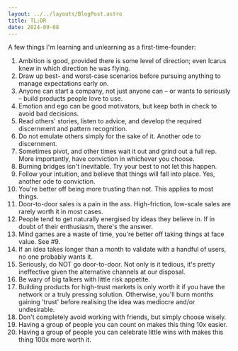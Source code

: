 ```yaml
---
layout: ../../layouts/BlogPost.astro
title: TL;DR
date: 2024-09-08
---
```


A few things I'm learning and unlearning as a first-time-founder:

1. Ambition is good, provided there is some level of direction; even Icarus knew in which direction he was flying.
2. Draw up best- and worst-case scenarios before pursuing anything to manage expectations early on.
3. Anyone can start a company, not just anyone can – or wants to seriously – build products people love to use.
4. Emotion and ego can be good motivators, but keep both in check to avoid bad decisions.
5. Read others' stories, listen to advice, and develop the required discernment and pattern recognition.
6. Do not emulate others simply for the sake of it. Another ode to discernment.
7. Sometimes pivot, and other times wait it out and grind out a full rep. More importantly, have conviction in whichever you choose.
8. Burning bridges isn't inevitable. Try your best to not let this happen.
9. Follow your intuition, and believe that things will fall into place. Yes, another ode to conviction.
10. You're better off being more trusting than not. This applies to most things.
11. Door-to-door sales is a pain in the ass. High-friction, low-scale sales are rarely worth it in most cases.
12. People tend to get naturally energised by ideas they believe in. If in doubt of their enthusiasm, there's the answer.
13. Mind games are a waste of time, you're better off taking things at face value. See #9.
14. If an idea takes longer than a month to validate with a handful of users, no one probably wants it.
15. Seriously, do NOT go door-to-door. Not only is it tedious, it's pretty ineffective given the alternative channels at our disposal.
16. Be wary of big talkers with little risk appetite.
17. Building products for high-trust markets is only worth it if you have the network or a truly pressing solution. Otherwise, you'll burn months gaining 'trust' before realising the idea was mediocre and/or undesirable.
18. Don't completely avoid working with friends, but simply choose wisely.
19. Having a group of people you can count on makes this thing 10x easier.
20. Having a group of people you can celebrate little wins with makes this thing 100x more worth it.
